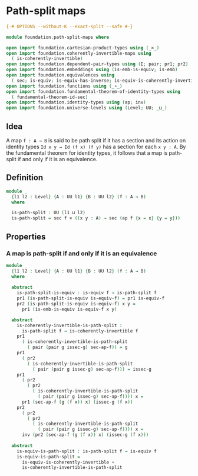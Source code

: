 # Path-split maps

```agda
{-# OPTIONS --without-K --exact-split --safe #-}

module foundation.path-split-maps where

open import foundation.cartesian-product-types using (_×_)
open import foundation.coherently-invertible-maps using
  ( is-coherently-invertible)
open import foundation.dependent-pair-types using (Σ; pair; pr1; pr2)
open import foundation.embeddings using (is-emb-is-equiv; is-emb)
open import foundation.equivalences using
  ( sec; is-equiv; is-equiv-has-inverse; is-equiv-is-coherently-invertible)
open import foundation.functions using (_∘_)
open import foundation.fundamental-theorem-of-identity-types using
  ( fundamental-theorem-id-sec)
open import foundation.identity-types using (ap; inv)
open import foundation.universe-levels using (Level; UU; _⊔_)
```

## Idea

A map `f : A → B` is said to be path split if it has a section and its action on identity types `Id x y → Id (f x) (f y)` has a section for each `x y : A`. By the fundamental theorem for identity types, it follows that a map is path-split if and only if it is an equivalence.

## Definition

```agda
module _
  {l1 l2 : Level} {A : UU l1} {B : UU l2} (f : A → B)
  where

  is-path-split : UU (l1 ⊔ l2)
  is-path-split = sec f × ((x y : A) → sec (ap f {x = x} {y = y}))
```

## Properties

### A map is path-split if and only if it is an equivalence

```agda
module _
  {l1 l2 : Level} {A : UU l1} {B : UU l2} (f : A → B)
  where
  
  abstract
    is-path-split-is-equiv : is-equiv f → is-path-split f
    pr1 (is-path-split-is-equiv is-equiv-f) = pr1 is-equiv-f
    pr2 (is-path-split-is-equiv is-equiv-f) x y =
      pr1 (is-emb-is-equiv is-equiv-f x y)

  abstract
    is-coherently-invertible-is-path-split :
      is-path-split f → is-coherently-invertible f
    pr1
      ( is-coherently-invertible-is-path-split
        ( pair (pair g issec-g) sec-ap-f)) = g
    pr1
      ( pr2
        ( is-coherently-invertible-is-path-split
          ( pair (pair g issec-g) sec-ap-f))) = issec-g
    pr1
      ( pr2
        ( pr2
          ( is-coherently-invertible-is-path-split
            ( pair (pair g issec-g) sec-ap-f)))) x =
      pr1 (sec-ap-f (g (f x)) x) (issec-g (f x))
    pr2
      ( pr2
        ( pr2
          ( is-coherently-invertible-is-path-split
            ( pair (pair g issec-g) sec-ap-f)))) x =
      inv (pr2 (sec-ap-f (g (f x)) x) (issec-g (f x)))
         
  abstract
    is-equiv-is-path-split : is-path-split f → is-equiv f
    is-equiv-is-path-split =
      is-equiv-is-coherently-invertible ∘
      is-coherently-invertible-is-path-split
```
